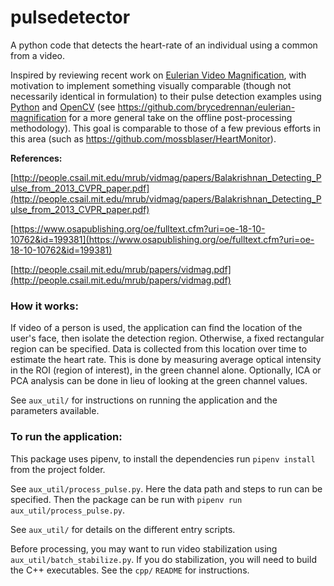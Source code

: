 # pulsedetector

A python code that detects the heart-rate of an individual using a common from a video.

Inspired by reviewing recent work on [Eulerian Video Magnification](http://people.csail.mit.edu/mrub/vidmag/),
with motivation to implement something visually comparable (though not necessarily identical in formulation) to their
pulse detection examples using [Python](http://python.org/) and [OpenCV](http://opencv.org/) (see https://github.com/brycedrennan/eulerian-magnification for a more general take on the offline post-processing methodology).
This goal is comparable to those of a few previous efforts in this area
(such as https://github.com/mossblaser/HeartMonitor).

**References:**

[http://people.csail.mit.edu/mrub/vidmag/papers/Balakrishnan_Detecting_Pulse_from_2013_CVPR_paper.pdf](http://people.csail.mit.edu/mrub/vidmag/papers/Balakrishnan_Detecting_Pulse_from_2013_CVPR_paper.pdf)

[https://www.osapublishing.org/oe/fulltext.cfm?uri=oe-18-10-10762&id=199381](https://www.osapublishing.org/oe/fulltext.cfm?uri=oe-18-10-10762&id=199381)

[http://people.csail.mit.edu/mrub/papers/vidmag.pdf](http://people.csail.mit.edu/mrub/papers/vidmag.pdf)

### How it works:

If video of a person is used, the application can find the location of the user's face, then isolate the detection region. Otherwise, a fixed rectangular region can be specified. Data is collected from this location over time to estimate the heart rate. This is done by measuring average optical intensity in the ROI (region of interest), in the green channel alone. Optionally, ICA or PCA analysis can be done in lieu of looking at the green channel values.

See `aux_util/` for instructions on running the application and the parameters available.


### To run the application:

This package uses pipenv, to install the dependencies run `pipenv install` from the project folder.

See `aux_util/process_pulse.py`. Here the data path and steps to run can be specified. Then
the package can be run with `pipenv run aux_util/process_pulse.py`.

See `aux_util/` for details on the different entry scripts.

Before processing, you may want to run video stabilization using `aux_util/batch_stabilize.py`.
If you do stabilization, you will need to build the C++ executables.  See the `cpp/` `README` for instructions.
